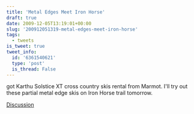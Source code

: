 ```yaml
---
title: 'Metal Edges Meet Iron Horse'
draft: true
date: 2009-12-05T13:19:01+00:00
slug: '200912051319-metal-edges-meet-iron-horse'
tags:
  - tweets
is_tweet: true
tweet_info:
  id: '6361540621'
  type: 'post'
  is_thread: False
---
```




got Karthu Solstice XT cross country skis rental from Marmot. I'll try out these partial metal edge skis on Iron Horse trail tomorrow.

[Discussion](https://x.com/sytelus/status/6361540621)
